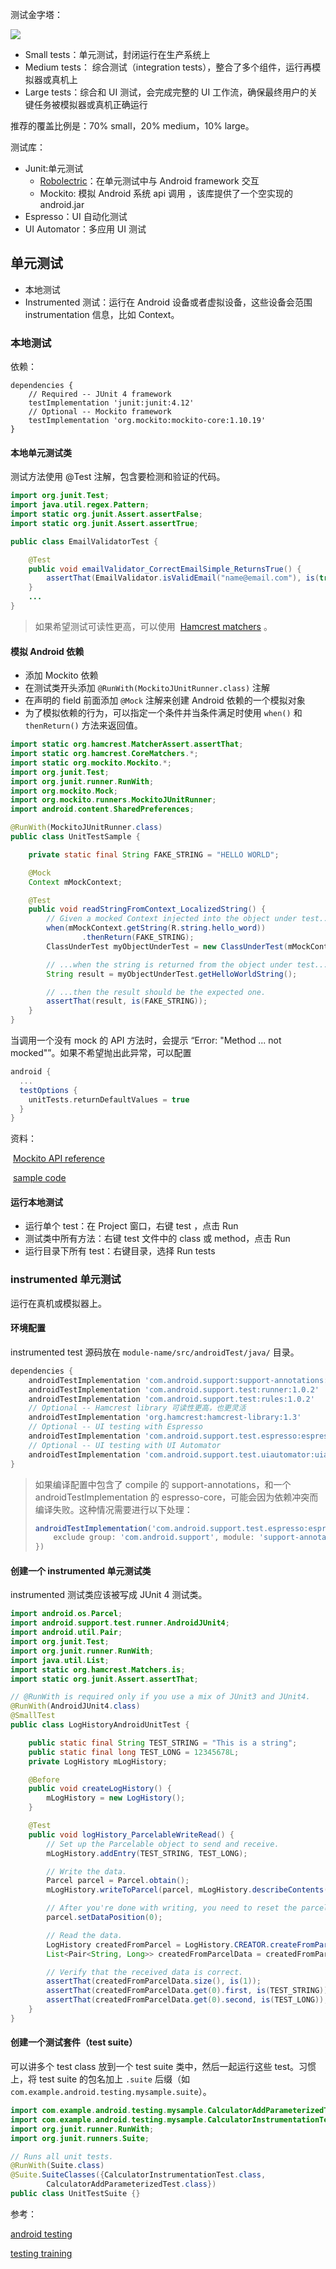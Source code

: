 

测试金字塔：

![](https://developer.android.com/images/training/testing/pyramid.png) 

+ Small tests：单元测试，封闭运行在生产系统上
+ Medium tests： 综合测试（integration tests），整合了多个组件，运行再模拟器或真机上
+ Large tests：综合和 UI 测试，会完成完整的 UI 工作流，确保最终用户的关键任务被模拟器或真机正确运行

推荐的覆盖比例是：70% small，20% medium，10% large。

测试库：

+ Junit:单元测试 
  + [Robolectric](http://robolectric.org/)：在单元测试中与 Android framework 交互
  + Mockito: 模拟 Android 系统 api 调用 ，该库提供了一个空实现的 android.jar
+ Espresso：UI 自动化测试 
+ UI Automator：多应用 UI 测试



## 单元测试

- 本地测试
- Instrumented 测试：运行在 Android 设备或者虚拟设备，这些设备会范围 instrumentation 信息，比如 Context。

### 本地测试

依赖：

```
dependencies {
    // Required -- JUnit 4 framework
    testImplementation 'junit:junit:4.12'
    // Optional -- Mockito framework
    testImplementation 'org.mockito:mockito-core:1.10.19'
}
```



#### 本地单元测试类

测试方法使用 @Test 注解，包含要检测和验证的代码。

```java
import org.junit.Test;
import java.util.regex.Pattern;
import static org.junit.Assert.assertFalse;
import static org.junit.Assert.assertTrue;

public class EmailValidatorTest {

    @Test
    public void emailValidator_CorrectEmailSimple_ReturnsTrue() {
        assertThat(EmailValidator.isValidEmail("name@email.com"), is(true));
    }
    ...
}
```

> 如果希望测试可读性更高，可以使用  [Hamcrest matchers](https://github.com/hamcrest) 。



#### 模拟 Android 依赖

+ 添加 Mockito 依赖
+ 在测试类开头添加 `@RunWith(MockitoJUnitRunner.class)` 注解
+ 在声明的 field 前面添加 `@Mock` 注解来创建 Android 依赖的一个模拟对象
+ 为了模拟依赖的行为，可以指定一个条件并当条件满足时使用 `when()` 和 `thenReturn()` 方法来返回值。

```java
import static org.hamcrest.MatcherAssert.assertThat;
import static org.hamcrest.CoreMatchers.*;
import static org.mockito.Mockito.*;
import org.junit.Test;
import org.junit.runner.RunWith;
import org.mockito.Mock;
import org.mockito.runners.MockitoJUnitRunner;
import android.content.SharedPreferences;

@RunWith(MockitoJUnitRunner.class)
public class UnitTestSample {

    private static final String FAKE_STRING = "HELLO WORLD";

    @Mock
    Context mMockContext;

    @Test
    public void readStringFromContext_LocalizedString() {
        // Given a mocked Context injected into the object under test...
        when(mMockContext.getString(R.string.hello_word))
                .thenReturn(FAKE_STRING);
        ClassUnderTest myObjectUnderTest = new ClassUnderTest(mMockContext);

        // ...when the string is returned from the object under test...
        String result = myObjectUnderTest.getHelloWorldString();

        // ...then the result should be the expected one.
        assertThat(result, is(FAKE_STRING));
    }
}
```

当调用一个没有 mock 的 API 方法时，会提示 “Error: "Method ... not mocked"”。如果不希望抛出此异常，可以配置

```groovy
android {
  ...
  testOptions {
    unitTests.returnDefaultValues = true
  }
}
```

资料：

 [Mockito API reference](https://javadoc.io/page/org.mockito/mockito-core/latest/org/mockito/Mockito.html) 

 [sample code](https://github.com/googlesamples/android-testing/tree/master/unit/BasicSample) 

#### 运行本地测试

+ 运行单个 test：在 Project 窗口，右键 test ，点击 Run
+ 测试类中所有方法：右键 test 文件中的 class 或 method，点击 Run
+ 运行目录下所有 test：右键目录，选择 Run tests



### instrumented 单元测试

运行在真机或模拟器上。



#### 环境配置

instrumented test 源码放在 `module-name/src/androidTest/java/` 目录。

```groovy
dependencies {
    androidTestImplementation 'com.android.support:support-annotations:27.1.1'
    androidTestImplementation 'com.android.support.test:runner:1.0.2'
    androidTestImplementation 'com.android.support.test:rules:1.0.2'
    // Optional -- Hamcrest library 可读性更高，也更灵活
    androidTestImplementation 'org.hamcrest:hamcrest-library:1.3'
    // Optional -- UI testing with Espresso
    androidTestImplementation 'com.android.support.test.espresso:espresso-core:3.0.2'
    // Optional -- UI testing with UI Automator
    androidTestImplementation 'com.android.support.test.uiautomator:uiautomator-v18:2.1.3'
}
```

> 如果编译配置中包含了 compile 的 support-annotations，和一个 androidTestImplementation 的 espresso-core，可能会因为依赖冲突而编译失败。这种情况需要进行以下处理：
>
> ```groovy
> androidTestImplementation('com.android.support.test.espresso:espresso-core:3.0.2', {
>     exclude group: 'com.android.support', module: 'support-annotations'
> })
> ```



#### 创建一个 instrumented 单元测试类

instrumented 测试类应该被写成 JUnit 4 测试类。

```java
import android.os.Parcel;
import android.support.test.runner.AndroidJUnit4;
import android.util.Pair;
import org.junit.Test;
import org.junit.runner.RunWith;
import java.util.List;
import static org.hamcrest.Matchers.is;
import static org.junit.Assert.assertThat;

// @RunWith is required only if you use a mix of JUnit3 and JUnit4.
@RunWith(AndroidJUnit4.class)
@SmallTest
public class LogHistoryAndroidUnitTest {

    public static final String TEST_STRING = "This is a string";
    public static final long TEST_LONG = 12345678L;
    private LogHistory mLogHistory;

    @Before
    public void createLogHistory() {
        mLogHistory = new LogHistory();
    }

    @Test
    public void logHistory_ParcelableWriteRead() {
        // Set up the Parcelable object to send and receive.
        mLogHistory.addEntry(TEST_STRING, TEST_LONG);

        // Write the data.
        Parcel parcel = Parcel.obtain();
        mLogHistory.writeToParcel(parcel, mLogHistory.describeContents());

        // After you're done with writing, you need to reset the parcel for reading.
        parcel.setDataPosition(0);

        // Read the data.
        LogHistory createdFromParcel = LogHistory.CREATOR.createFromParcel(parcel);
        List<Pair<String, Long>> createdFromParcelData = createdFromParcel.getData();

        // Verify that the received data is correct.
        assertThat(createdFromParcelData.size(), is(1));
        assertThat(createdFromParcelData.get(0).first, is(TEST_STRING));
        assertThat(createdFromParcelData.get(0).second, is(TEST_LONG));
    }
}
```

#### 创建一个测试套件（test suite）

可以讲多个 test class 放到一个 test suite 类中，然后一起运行这些 test。习惯上，将 test suite 的包名加上 `.suite` 后缀（如 `com.example.android.testing.mysample.suite`）。

```java
import com.example.android.testing.mysample.CalculatorAddParameterizedTest;
import com.example.android.testing.mysample.CalculatorInstrumentationTest;
import org.junit.runner.RunWith;
import org.junit.runners.Suite;

// Runs all unit tests.
@RunWith(Suite.class)
@Suite.SuiteClasses({CalculatorInstrumentationTest.class,
        CalculatorAddParameterizedTest.class})
public class UnitTestSuite {}
```





参考：

[android testing](https://codelabs.developers.google.com/codelabs/android-testing/index.html)

[testing training](https://developer.android.com/training/testing/ui-testing)